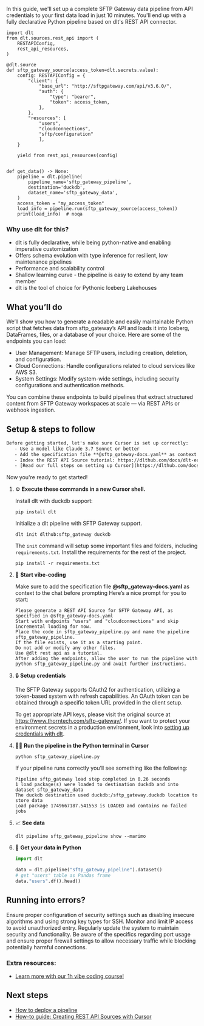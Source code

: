 In this guide, we'll set up a complete SFTP Gateway data pipeline from API credentials to your first data load in just 10 minutes. You'll end up with a fully declarative Python pipeline based on dlt's REST API connector.

```python-outcome
import dlt
from dlt.sources.rest_api import (
    RESTAPIConfig,
    rest_api_resources,
)

@dlt.source
def sftp_gateway_source(access_token=dlt.secrets.value):
    config: RESTAPIConfig = {
        "client": {
            "base_url": "http://sftpgateway.com/api/v3.6.0/",
            "auth": {
                "type": "bearer",
                "token": access_token,
            },
        },
        "resources": [
            "users",
            "cloudconnections",
            "sftp/configuration"
            ],
    }

    yield from rest_api_resources(config)


def get_data() -> None:
    pipeline = dlt.pipeline(
        pipeline_name='sftp_gateway_pipeline',
        destination='duckdb',
        dataset_name='sftp_gateway_data', 
    )
    access_token = "my_access_token"
    load_info = pipeline.run(sftp_gateway_source(access_token))
    print(load_info)  # noqa
```

### Why use dlt for this?

- dlt is fully declarative, while being python-native and enabling imperative customization
- Offers schema evolution with type inference for resilient, low maintenance pipelines
- Performance and scalability control
- Shallow learning curve - the pipeline is easy to extend by any team member
- dlt is the tool of choice for Pythonic Iceberg Lakehouses

## What you’ll do

We’ll show you how to generate a readable and easily maintainable Python script that fetches data from sftp_gateway’s API and loads it into Iceberg, DataFrames, files, or a database of your choice. Here are some of the endpoints you can load:

- User Management: Manage SFTP users, including creation, deletion, and configuration.
- Cloud Connections: Handle configurations related to cloud services like AWS S3.
- System Settings: Modify system-wide settings, including security configurations and authentication methods.

You can combine these endpoints to build pipelines that extract structured content from SFTP Gateway workspaces at scale — via REST APIs or webhook ingestion.

## Setup & steps to follow

```default
Before getting started, let's make sure Cursor is set up correctly:
   - Use a model like Claude 3.7 Sonnet or better
   - Add the specification file **@sftp_gateway-docs.yaml** as context
   - Index the REST API Source tutorial: https://dlthub.com/docs/dlt-ecosystem/verified-sources/rest_api/ and add it to context as **@dlt rest api**
   - [Read our full steps on setting up Cursor](https://dlthub.com/docs/dlt-ecosystem/llm-tooling/cursor-restapi#23-configuring-cursor-with-documentation)
```

Now you're ready to get started! 

1. ⚙️ **Execute these commands in a new Cursor shell.**
    
    Install dlt with duckdb support:
    ```shell
    pip install dlt
    ```

    Initialize a dlt pipeline with SFTP Gateway support.
    ```shell
    dlt init dlthub:sftp_gateway duckdb
    ```

    The `init` command will setup some important files and folders, including `requirements.txt`. Install the requirements for the rest of the project.
    ```shell
    pip install -r requirements.txt
    ```
    
2. 🤠 **Start vibe-coding**
    
    Make sure to add the specification file **@sftp_gateway-docs.yaml** as context to the chat before prompting
    Here’s a nice prompt for you to start: 
    
    ```prompt
    Please generate a REST API Source for SFTP Gateway API, as specified in @sftp_gateway-docs.yaml 
    Start with endpoints "users" and "cloudconnections" and skip incremental loading for now. 
    Place the code in sftp_gateway_pipeline.py and name the pipeline sftp_gateway_pipeline. 
    If the file exists, use it as a starting point. 
    Do not add or modify any other files. 
    Use @dlt rest api as a tutorial. 
    After adding the endpoints, allow the user to run the pipeline with python sftp_gateway_pipeline.py and await further instructions.
    ```

    
3. 🔒 **Setup credentials** 
    
    The SFTP Gateway supports OAuth2 for authentication, utilizing a token-based system with refresh capabilities. An OAuth token can be obtained through a specific token URL provided in the client setup.
    
    To get appropriate API keys, please visit the original source at https://www.thorntech.com/sftp-gateway/.
    If you want to protect your environment secrets in a production environment, look into [setting up credentials with dlt](https://dlthub.com/docs/walkthroughs/add_credentials).
    
4. 🏃‍♀️ **Run the pipeline in the Python terminal in Cursor**
    
    ```shell
    python sftp_gateway_pipeline.py
    ```
    
    If your pipeline runs correctly you’ll see something like the following:
    
    ```shell
    Pipeline sftp_gateway load step completed in 0.26 seconds
    1 load package(s) were loaded to destination duckdb and into dataset sftp_gateway_data
    The duckdb destination used duckdb:/sftp_gateway.duckdb location to store data
    Load package 1749667187.541553 is LOADED and contains no failed jobs
    ```
    
5. 📈 **See data**
    
    ```shell
    dlt pipeline sftp_gateway_pipeline show --marimo
    ```
    
6. 🐍 **Get your data in Python**
    
    ```python
    import dlt

   data = dlt.pipeline("sftp_gateway_pipeline").dataset()
   # get "users" table as Pandas frame
   data."users".df().head()
    ```

## Running into errors?

Ensure proper configuration of security settings such as disabling insecure algorithms and using strong key types for SSH. Monitor and limit IP access to avoid unauthorized entry. Regularly update the system to maintain security and functionality. Be aware of the specifics regarding port usage and ensure proper firewall settings to allow necessary traffic while blocking potentially harmful connections.

### Extra resources:

- [Learn more with our 1h vibe coding course!](https://www.youtube.com/watch?v=GGid70rnJuM)

## Next steps

- [How to deploy a pipeline](https://dlthub.com/docs/walkthroughs/deploy-a-pipeline)
- [How-to guide: Creating REST API Sources with Cursor](https://dlthub.com/docs/dlt-ecosystem/llm-tooling/cursor-restapi)